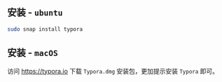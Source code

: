 ## 安装 - `ubuntu`

```bash
sudo snap install typora
```



## 安装 - `macOS`

访问 https://typora.io 下载 `Typora.dmg` 安装包，更加提示安装 `Typora` 即可。

